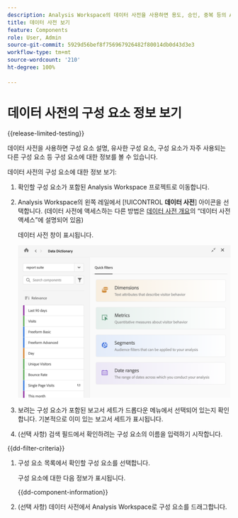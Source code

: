 ```yaml
---
description: Analysis Workspace의 데이터 사전을 사용하면 용도, 승인, 중복 등의 Analysis Workspace의 다양한 구성 요소를 분류하고 추적할 수 있습니다.
title: 데이터 사전 보기
feature: Components
role: User, Admin
source-git-commit: 5929d56bef8f756967926482f80014db0d43d3e3
workflow-type: tm+mt
source-wordcount: '210'
ht-degree: 100%

---
```


# 데이터 사전의 구성 요소 정보 보기

{{release-limited-testing}}

데이터 사전을 사용하면 구성 요소 설명, 유사한 구성 요소, 구성 요소가 자주 사용되는 다른 구성 요소 등 구성 요소에 대한 정보를 볼 수 있습니다.

데이터 사전의 구성 요소에 대한 정보 보기:

1. 확인할 구성 요소가 포함된 Analysis Workspace 프로젝트로 이동합니다.

1. Analysis Workspace의 왼쪽 레일에서 [!UICONTROL **데이터 사전**] 아이콘을 선택합니다. (데이터 사전에 액세스하는 다른 방법은 [데이터 사전 개요](/help/components/data-dictionary/data-dictionary-overview.md)의 “데이터 사전 액세스”에 설명되어 있음)

   데이터 사전 창이 표시됩니다.

   ![data-dictionary.png](assets/data-dictionary.png)

   <!--double-check this screenshot. I mocked the admin view up a bit to get rid of the Dictionary health tab.-->

1. 보려는 구성 요소가 포함된 보고서 세트가 드롭다운 메뉴에서 선택되어 있는지 확인합니다. 기본적으로 이미 있는 보고서 세트가 표시됩니다.

1. (선택 사항) 검색 필드에서 확인하려는 구성 요소의 이름을 입력하기 시작합니다.

{{dd-filter-criteria}}

1. 구성 요소 목록에서 확인할 구성 요소를 선택합니다.

   구성 요소에 대한 다음 정보가 표시됩니다.

   {{dd-component-information}}

1. (선택 사항) 데이터 사전에서 Analysis Workspace로 구성 요소를 드래그합니다.